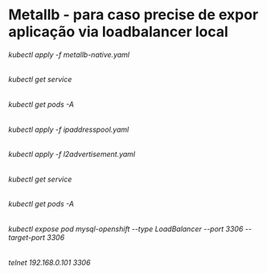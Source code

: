 # Metallb - para caso precise de expor aplicação via loadbalancer local

###### kubectl apply -f metallb-native.yaml
###### kubectl get service
###### kubectl get pods -A
###### kubectl apply -f ipaddresspool.yaml
###### kubectl apply -f l2advertisement.yaml
###### kubectl get service
###### kubectl get pods -A
###### kubectl expose pod mysql-openshift --type LoadBalancer --port 3306 --target-port 3306
###### telnet 192.168.0.101 3306
